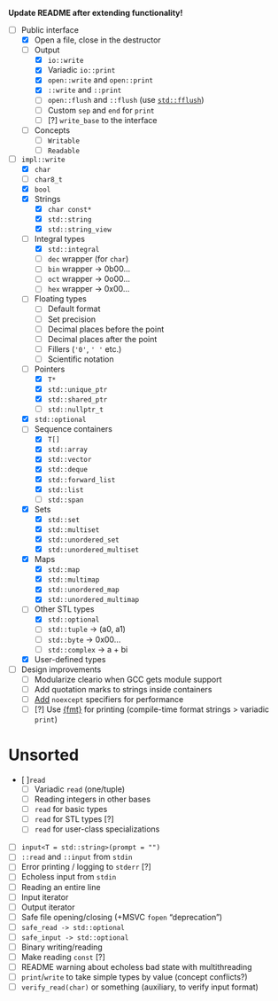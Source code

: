 **Update README after extending functionality!**

* [ ] Public interface
	* [x] Open a file, close in the destructor
	* [ ] Output
		* [x] `io::write`
		* [x] Variadic `io::print`
		* [x] `open::write` and `open::print`
		* [x] `::write` and `::print`
		* [ ] `open::flush` and `::flush` (use [`std::fflush`](https://en.cppreference.com/w/cpp/io/c/fflush))
		* [ ] Custom `sep` and `end` for `print`
		* [ ] [?] `write_base` to the interface
	* [ ] Concepts
		* [ ] `Writable`
		* [ ] `Readable`
* [ ] `impl::write`
	* [x] `char`
	* [ ] `char8_t`
	* [x] `bool`
	* [x] Strings
		* [x] `char const*`
		* [x] `std::string`
		* [x] `std::string_view`
	* [ ] Integral types
		* [x] `std::integral`
		* [ ] `dec` wrapper (for `char`)
		* [ ] `bin` wrapper -> 0b00...
		* [ ] `oct` wrapper -> 0o00...
		* [ ] `hex` wrapper -> 0x00...
	* [ ] Floating types
		* [ ] Default format
		* [ ] Set precision
		* [ ] Decimal places before the point
		* [ ] Decimal places after the point
		* [ ] Fillers (`'0'`, `' '` etc.)
		* [ ] Scientific notation
	* [ ] Pointers
		* [x] `T*`
		* [x] `std::unique_ptr`
		* [x] `std::shared_ptr`
		* [ ] `std::nullptr_t`
	* [x] `std::optional`
	* [ ] Sequence containers
		* [x] `T[]`
		* [x] `std::array`
		* [x] `std::vector`
		* [x] `std::deque`
		* [x] `std::forward_list`
		* [x] `std::list`
		* [ ] `std::span`
	* [x] Sets
		* [x] `std::set`
		* [x] `std::multiset`
		* [x] `std::unordered_set`
		* [x] `std::unordered_multiset`
	* [x] Maps
		* [x] `std::map`
		* [x] `std::multimap`
		* [x] `std::unordered_map`
		* [x] `std::unordered_multimap`
	* [ ] Other STL types
		* [x] `std::optional`
		* [ ] `std::tuple` -> (a0, a1)
		* [ ] `std::byte` -> 0x00...
		* [ ] `std::complex` -> a + bi
	* [x] User-defined types
* [ ] Design improvements
	* [ ] Modularize cleario when GCC gets module support
	* [ ] Add quotation marks to strings inside containers
	* [ ] [Add](https://stackoverflow.com/questions/42832657/what-can-and-what-cant-throw-an-exception-in-c/42835627#42835627) `noexcept` specifiers for performance
	* [ ] [?] Use [{fmt}](https://github.com/fmtlib/fmt) for printing (compile-time format strings > variadic `print`)

# Unsorted

* [ ]`read`
	* [ ] Variadic `read` (one/tuple)
	* [ ] Reading integers in other bases
	* [ ] `read` for basic types
	* [ ] `read` for STL types [?]
	* [ ] `read` for user-class specializations
* [ ] `input<T = std::string>(prompt = "")`
* [ ] `::read` and `::input` from `stdin`
* [ ] Error printing / logging to `stderr` [?]
* [ ] Echoless input from `stdin`
* [ ] Reading an entire line
* [ ] Input iterator
* [ ] Output iterator
* [ ] Safe file opening/closing (+MSVC `fopen` “deprecation”)
* [ ] `safe_read -> std::optional`
* [ ] `safe_input -> std::optional`
* [ ] Binary writing/reading
* [ ] Make reading `const` [?]
* [ ] README warning about echoless bad state with multithreading
* [ ] `print`/`write` to take simple types by value (concept conflicts?)
* [ ] `verify_read(char)` or something (auxiliary, to verify input format)
